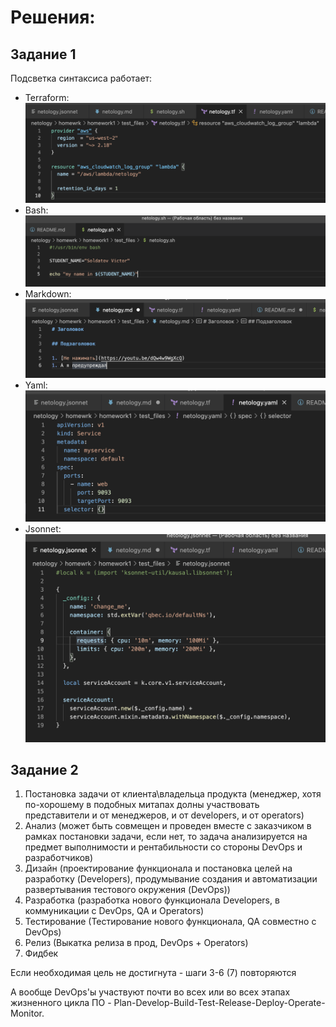 # Решения:

## Задание 1

Подсветка синтаксиса работает:
- Terraform: ![Terraform](img/terraform.png)
- Bash: ![Bash](img/bash.png)
- Markdown: ![Markdown](img/markdown.png)
- Yaml: ![Yaml](img/yaml.png)
- Jsonnet: ![Jsonnet](img/jsonnet.png)

## Задание 2

1) Постановка задачи от клиента\владельца продукта (менеджер, хотя по-хорошему в подобных митапах долны участвовать представители и от менеджеров, и от developers, и от operators)
2) Анализ (может быть совмещен и проведен вместе с заказчиком в рамках постановки задачи, если нет, то задача анализируется на предмет выполнимости и рентабильности со cтороны DevOps и разработчиков)
3) Дизайн (проектирование функционала и постановка целей на разработку (Developers), продумывание создания и автоматизации развертывания тестового окружения (DevOps))
4) Разработка (разработка нового функционала Developers, в коммуникации с DevOps, QA и Operators)
5) Тестирование (Тестирование нового функционала, QA совместно с DevOps)
6) Релиз (Выкатка релиза в прод, DevOps + Operators)
7) Фидбек

Если необходимая цель не достигнута - шаги 3-6 (7) повторяются

А вообще DevOps'ы участвуют почти во всех или во всех этапах жизненного цикла ПО - Plan-Develop-Build-Test-Release-Deploy-Operate-Monitor.